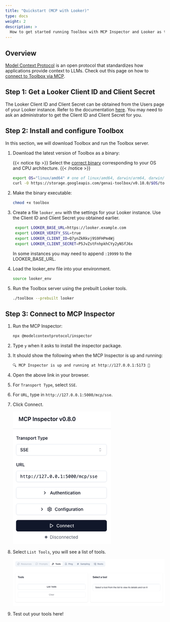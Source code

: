 ```yaml
---
title: "Quickstart (MCP with Looker)"
type: docs
weight: 2
description: >
  How to get started running Toolbox with MCP Inspector and Looker as the source.
---
```


## Overview

[Model Context Protocol](https://modelcontextprotocol.io) is an open protocol
that standardizes how applications provide context to LLMs. Check out this page
on how to [connect to Toolbox via MCP](../../../how-to/connect_via_mcp.md).

## Step 1: Get a Looker Client ID and Client Secret

The Looker Client ID and Client Secret can be obtained from the Users page of
your Looker instance. Refer to the documentation
[here](https://cloud.google.com/looker/docs/api-auth#authentication_with_an_sdk).
You may need to ask an administrator to get the Client ID and Client Secret
for you.

## Step 2: Install and configure Toolbox

In this section, we will download Toolbox and run the Toolbox server.

1. Download the latest version of Toolbox as a binary:

    {{< notice tip >}}
   Select the
   [correct binary](https://github.com/googleapis/genai-toolbox/releases)
   corresponding to your OS and CPU architecture.
    {{< /notice >}}
    <!-- {x-release-please-start-version} -->
    ```bash
    export OS="linux/amd64" # one of linux/amd64, darwin/arm64, darwin/amd64, or windows/amd64
    curl -O https://storage.googleapis.com/genai-toolbox/v0.18.0/$OS/toolbox
    ```
    <!-- {x-release-please-end} -->

1. Make the binary executable:

    ```bash
    chmod +x toolbox
    ```

1. Create a file `looker_env` with the settings for your
   Looker instance. Use the Client ID and Client Secret
   you obtained earlier.

   ```bash
    export LOOKER_BASE_URL=https://looker.example.com
    export LOOKER_VERIFY_SSL=true
    export LOOKER_CLIENT_ID=Q7ynZkRkvj9S9FHPm4Wj
    export LOOKER_CLIENT_SECRET=P5JvZstFnhpkhCYy2yNSfJ6x
   ```

   In some instances you may need to append `:19999` to
   the LOOKER_BASE_URL.

1. Load the looker_env file into your environment.

   ```bash
   source looker_env
   ```

1. Run the Toolbox server using the prebuilt Looker tools.

    ```bash
    ./toolbox --prebuilt looker
    ```

## Step 3: Connect to MCP Inspector

1. Run the MCP Inspector:

    ```bash
    npx @modelcontextprotocol/inspector
    ```

1. Type `y` when it asks to install the inspector package.

1. It should show the following when the MCP Inspector is up and running:

    ```bash
    🔍 MCP Inspector is up and running at http://127.0.0.1:5173 🚀
    ```

1. Open the above link in your browser.

1. For `Transport Type`, select `SSE`.

1. For `URL`, type in `http://127.0.0.1:5000/mcp/sse`.

1. Click Connect.

    ![inspector](./inspector.png)

1. Select `List Tools`, you will see a list of tools.

    ![inspector_tools](./inspector_tools.png)

1. Test out your tools here!
